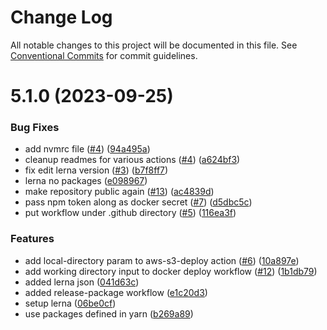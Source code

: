 # Change Log

All notable changes to this project will be documented in this file.
See [Conventional Commits](https://conventionalcommits.org) for commit guidelines.

# 5.1.0 (2023-09-25)


### Bug Fixes

* add nvmrc file ([#4](https://github.com/ingeno/foundation-github-actions/issues/4)) ([94a495a](https://github.com/ingeno/foundation-github-actions/commit/94a495a23170fb85c8f5709ec3efc0a665a835b1))
* cleanup readmes for various actions ([#4](https://github.com/ingeno/foundation-github-actions/issues/4)) ([a624bf3](https://github.com/ingeno/foundation-github-actions/commit/a624bf36eb555115b5a11689b02aa7938548eeb5))
* fix edit lerna version ([#3](https://github.com/ingeno/foundation-github-actions/issues/3)) ([b7f8ff7](https://github.com/ingeno/foundation-github-actions/commit/b7f8ff787a3a8c2623425ebfbad715090f94a071))
* lerna no packages ([e098967](https://github.com/ingeno/foundation-github-actions/commit/e0989671460403102cf1bef525f65f628e9d0993))
* make repository public again ([#13](https://github.com/ingeno/foundation-github-actions/issues/13)) ([ac4839d](https://github.com/ingeno/foundation-github-actions/commit/ac4839d168bf31f901dac2ce2ad307b633cfa5b9))
* pass npm token along as docker secret ([#7](https://github.com/ingeno/foundation-github-actions/issues/7)) ([d5dbc5c](https://github.com/ingeno/foundation-github-actions/commit/d5dbc5c1bd163cdd61faeccf2e6948b85abc06e4))
* put workflow under .github directory ([#5](https://github.com/ingeno/foundation-github-actions/issues/5)) ([116ea3f](https://github.com/ingeno/foundation-github-actions/commit/116ea3fe86b917472fb6da07d4e87ffb640cdc48))


### Features

* add local-directory param to aws-s3-deploy action ([#6](https://github.com/ingeno/foundation-github-actions/issues/6)) ([10a897e](https://github.com/ingeno/foundation-github-actions/commit/10a897e9046822c01b99384479a6ecdd307884d9))
* add working directory input to docker deploy workflow ([#12](https://github.com/ingeno/foundation-github-actions/issues/12)) ([1b1db79](https://github.com/ingeno/foundation-github-actions/commit/1b1db79bd557e835f5e52557770d469fb447899c))
* added lerna json ([041d63c](https://github.com/ingeno/foundation-github-actions/commit/041d63c6c70665b8842e76e78b5dfdaa661cce24))
* added release-package workflow ([e1c20d3](https://github.com/ingeno/foundation-github-actions/commit/e1c20d3a152390c7712bb4f742a0f3d88ee2a5bf))
* setup lerna ([06be0cf](https://github.com/ingeno/foundation-github-actions/commit/06be0cfee6f351bf382504a07708caa5bfedb61f))
* use packages defined in yarn ([b269a89](https://github.com/ingeno/foundation-github-actions/commit/b269a897eb937fa46d02f935e0b91ab6070fc9ec))
